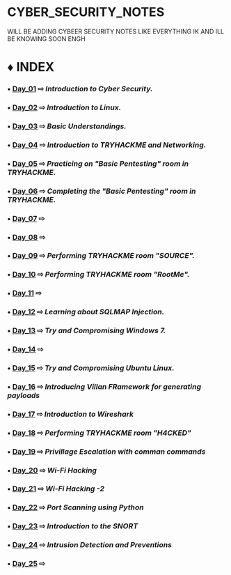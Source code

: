 # CYBER_SECURITY_NOTES
WILL BE ADDING CYBEER SECURITY NOTES LIKE EVERYTHING IK AND ILL BE KNOWING SOON ENGH

# ♦ INDEX

### • [Day_01](https://github.com/Izumi0XD/CYBER_SECURITY_NOTES/tree/main/DAY_01) ⇨ ***Introduction to Cyber Security.***

### • [Day_02](https://github.com/Izumi0XD/CYBER_SECURITY_NOTES/tree/main/DAY_02) ⇨ ***Introduction to Linux.***

### • [Day_03](https://github.com/Izumi0XD/CYBER_SECURITY_NOTES/tree/main/DAY_03) ⇨ ***Basic Understandings.***

### • [Day_04](https://github.com/Izumi0XD/CYBER_SECURITY_NOTES/tree/main/DAY_04) ⇨ ***Introduction to TRYHACKME and Networking.***

### • [Day_05](https://github.com/Izumi0XD/CYBER_SECURITY_NOTES/tree/main/DAY_05) ⇨ ***Practicing on "Basic Pentesting" room in TRYHACKME.***

### • [Day_06](https://github.com/Izumi0XD/CYBER_SECURITY_NOTES/tree/main/DAY_06) ⇨ ***Completing the "Basic Pentesting" room in TRYHACKME.***

### • [Day_07](https://github.com/Izumi0XD/CYBER_SECURITY_NOTES/tree/main/DAY_07) ⇨

### • [Day_08](https://github.com/Izumi0XD/CYBER_SECURITY_NOTES/tree/main/DAY_08) ⇨

### • [Day_09](https://github.com/Izumi0XD/CYBER_SECURITY_NOTES/tree/main/DAY_09) ⇨ ***Performing TRYHACKME room "SOURCE".***

### • [Day_10](https://github.com/Izumi0XD/CYBER_SECURITY_NOTES/tree/main/DAY_10) ⇨ ***Performing TRYHACKME room "RootMe".***

### • [Day_11](https://github.com/Izumi0XD/CYBER_SECURITY_NOTES/tree/main/DAY_11) ⇨

### • [Day_12](https://github.com/Izumi0XD/CYBER_SECURITY_NOTES/tree/main/DAY_12) ⇨ ***Learning about SQLMAP Injection.***

### • [Day_13](https://github.com/Izumi0XD/CYBER_SECURITY_NOTES/tree/main/DAY_13) ⇨ ***Try and Compromising Windows 7.***

### • [Day_14](https://github.com/Izumi0XD/CYBER_SECURITY_NOTES/tree/main/DAY_14) ⇨

### • [Day_15](https://github.com/Izumi0XD/CYBER_SECURITY_NOTES/tree/main/DAY_15) ⇨ ***Try and Compromising Ubuntu Linux.***

### • [Day_16](https://github.com/Izumi0XD/CYBER_SECURITY_NOTES/tree/main/DAY_16) ⇨ ***Introducing Villan FRamework for generating payloads***

### • [Day_17](https://github.com/Izumi0XD/CYBER_SECURITY_NOTES/tree/main/DAY_17) ⇨ ***Introduction to Wireshark***

### • [Day_18](https://github.com/Izumi0XD/CYBER_SECURITY_NOTES/tree/main/DAY_18) ⇨ ***Performing TRYHACKME room "H4CKED"***

### • [Day_19](https://github.com/Izumi0XD/CYBER_SECURITY_NOTES/tree/main/DAY_19) ⇨ ***Privillage Escalation with comman commands***

### • [Day_20](https://github.com/Izumi0XD/CYBER_SECURITY_NOTES/tree/main/DAY_20) ⇨ ***Wi-Fi Hacking***

### • [Day_21](https://github.com/Izumi0XD/CYBER_SECURITY_NOTES/tree/main/DAY_21) ⇨ ***Wi-Fi Hacking -2***

### • [Day_22](https://github.com/Izumi0XD/CYBER_SECURITY_NOTES/tree/main/DAY_22) ⇨ ***Port Scanning using Python***

### • [Day_23](https://github.com/Izumi0XD/CYBER_SECURITY_NOTES/tree/main/DAY_23) ⇨ ***Introduction to the SNORT***

### • [Day_24](https://github.com/Izumi0XD/CYBER_SECURITY_NOTES/tree/main/DAY_24) ⇨ ***Intrusion Detection and Preventions***

### • [Day_25](https://github.com/Izumi0XD/CYBER_SECURITY_NOTES/tree/main/DAY_25) ⇨
